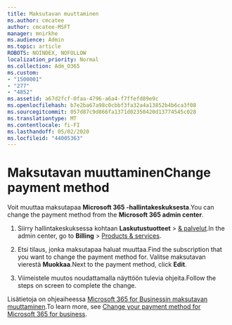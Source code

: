 ```yaml
---
title: Maksutavan muuttaminen
ms.author: cmcatee
author: cmcatee-MSFT
manager: mnirkhe
ms.audience: Admin
ms.topic: article
ROBOTS: NOINDEX, NOFOLLOW
localization_priority: Normal
ms.collection: Adm_O365
ms.custom:
- "1500001"
- "277"
- "4852"
ms.assetid: a67d2fcf-0faa-4796-a6a4-f7ffefd89e9c
ms.openlocfilehash: b7e2ba67a98c0cbbf3fa32a4a13852b4b6ca3f08
ms.sourcegitcommit: 057d87c9d866fa1371d02350420d13774545c028
ms.translationtype: MT
ms.contentlocale: fi-FI
ms.lasthandoff: 05/02/2020
ms.locfileid: "44005363"
---
```

# <a name="change-payment-method"></a><span data-ttu-id="d34be-102">Maksutavan muuttaminen</span><span class="sxs-lookup"><span data-stu-id="d34be-102">Change payment method</span></span>

<span data-ttu-id="d34be-103">Voit muuttaa maksutapaa **Microsoft 365 -hallintakeskuksesta**.</span><span class="sxs-lookup"><span data-stu-id="d34be-103">You can change the payment method from the **Microsoft 365 admin center**.</span></span>
  
1. <span data-ttu-id="d34be-104">Siirry hallintakeskuksessa kohtaan **Laskutustuotteet** \> [& palvelut](https://go.microsoft.com/fwlink/p/?linkid=842054).</span><span class="sxs-lookup"><span data-stu-id="d34be-104">In the admin center, go to **Billing** \> [Products & services](https://go.microsoft.com/fwlink/p/?linkid=842054).</span></span>

2. <span data-ttu-id="d34be-105">Etsi tilaus, jonka maksutapaa haluat muuttaa.</span><span class="sxs-lookup"><span data-stu-id="d34be-105">Find the subscription that you want to change the payment method for.</span></span> <span data-ttu-id="d34be-106">Valitse maksutavan vierestä **Muokkaa**.</span><span class="sxs-lookup"><span data-stu-id="d34be-106">Next to the payment method, click **Edit**.</span></span>

3. <span data-ttu-id="d34be-107">Viimeistele muutos noudattamalla näyttöön tulevia ohjeita.</span><span class="sxs-lookup"><span data-stu-id="d34be-107">Follow the steps on screen to complete the change.</span></span>

<span data-ttu-id="d34be-108">Lisätietoja on ohjeaiheessa [Microsoft 365 for Businessin maksutavan muuttaminen](https://docs.microsoft.com/office365/admin/subscriptions-and-billing/change-payment-method).</span><span class="sxs-lookup"><span data-stu-id="d34be-108">To learn more, see [Change your payment method for Microsoft 365 for business](https://docs.microsoft.com/office365/admin/subscriptions-and-billing/change-payment-method).</span></span>

